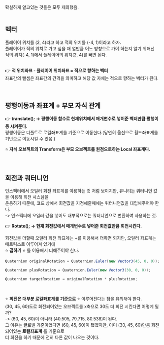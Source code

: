 확실하게 알고있는 것들은 모두 제외했음.<br>
<br>

## 벡터
플레이어 위치를 (2, 4)라고 하고 적의 위치를 (-4, 1)이라고 하자.<br>
플레이어가 적의 위치로 가고 싶을 때 얼만큼 어느 방향으로 가야 하는지 알기 위해선<br>
적의 위치(-4, 1)에서 플레이어의 위치(2, 4)를 빼면 된다.<br>
<br>

👉 **적 위치좌표 - 플레이어 위치좌표 = 적으로 향하는 벡터**<br>
좌표간의 뺄셈은 좌표간의 간격을 의미하고 해당 값 자체는 적으로 향하는 벡터가 된다.<br>
<br>
<br>

## 평행이동과 좌표계 + 부모 자식 관계
👉 **translate(); -> 평행이동 함수로 현재위치에서 매개변수로 넣어준 벡터만큼 평행이동 시켜준다.**<br>
평행이동은 디폴트로 로컬좌표계를 기준으로 이동한다.(당연히 옵션으로 월드좌표계를 기반으로 이동시킬 수 있음.)<br>

⭐ **자식 오브젝트의 Transform은 부모 오브젝트를 원점으로하는 Local 좌표계다.**<br>
<br>
<br>

## 회전과 쿼터니언
인스펙터에서 오일러 회전 좌표계를 이용하는 것 처럼 보이지만, 유니티는 쿼터니언 값을 이용해 회전 시스템을<br>
운용하기 때문에, 코드 상에서 회전값을 지정해줄때에는 쿼터니언값을 대입해주어야 한다.<br>
-> 인스펙터에 오일러 값을 넣어도 내부적으로는 쿼터니언으로 변환하여 사용하는 것.<br>

👉 **Rotate(); -> 현재 회전값에서 매개변수로 넣어준 회전값만큼 회전시킨다.**<br>

회전값을 더할때 오일러 회전 좌표계는 +를 이용해서 더하면 되지만, 오일러 좌표계는 매트릭스로 이루어져 있기에<br>
⭐ **곱하기** ⭐ 를 이용해서 더해주어야 한다.<br>

```c#
Quaternion originalRotation = Quaternion.Euler(new Vector3(45, 0, 0));

Quaternion plusRotation = Quaternion.Euler(new Vector3(30, 0, 0));

Quaternion targetRotation = originalRotation * plusRotation; 
```
<br>

⭐ **회전은 대부분 로컬좌표계를 기준으로** ⭐ 이루어진다는 점을 유의해야 한다.<br>
(30, 45, 60)도로 회전되어있는 오브젝트를 x축으로 30도 더 회전 시킨다면 어떻게 될까?<br>
-> (60, 45, 60)이 아니라 (40.505, 79.715, 80.538)이 된다.<br>
그 이유는 글로벌 기준이었다면 (60, 45, 60)이 됐겠지만, 이미 (30, 45, 60)만큼 회전되어있는 **로컬좌표계** 를 기준으로<br>
더 회전을 하기 때문에 전혀 다른 값이 나오는 것이다.<br>
<br>
<br>


